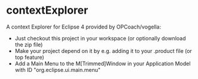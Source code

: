 contextExplorer
===============

A context Explorer for Eclipse 4 provided by OPCoach/vogella:

- Just checkout this project in your workspace (or optionally download the zip file)
- Make your project depend on it by e.g. adding it to your .product file (or top feature)
- Add a Main Menu to the M[Trimmed]Window in your Application Model with ID "org.eclipse.ui.main.menu"
